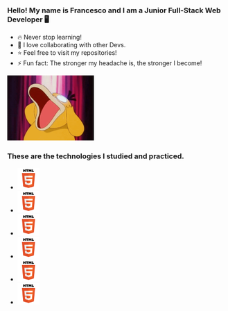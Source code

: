 ### Hello! My name is Francesco and I am a Junior Full-Stack Web Developer 🖥️
- 🔥 Never stop learning!
- 🤝 I love collaborating with other Devs.
- ⭐ Feel free to visit my repositories!
- ⚡ Fun fact: The stronger my headache is, the stronger I become!
<img src="img/psyduckgithub.gif" width="200" height="150" style="text-align:center">

### These are the technologies I studied and practiced.
- <img src="img/html.png" width="50" height="50" style="text-align:center">
- <img src="img/html.png" width="50" height="50" style="text-align:center">
- <img src="img/html.png" width="50" height="50" style="text-align:center">
- <img src="img/html.png" width="50" height="50" style="text-align:center">
- <img src="img/html.png" width="50" height="50" style="text-align:center">
- <img src="img/html.png" width="50" height="50" style="text-align:center">